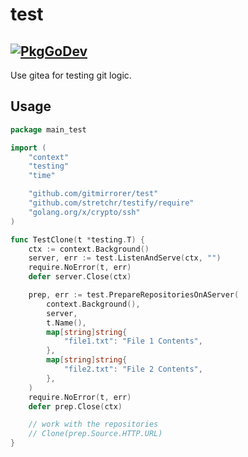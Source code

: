 # test
[![PkgGoDev](https://img.shields.io/badge/pkg.go.dev-reference-blue)](https://pkg.go.dev/github.com/gitmirrorer/test)
---

Use gitea for testing git logic.

## Usage

```go
package main_test

import (
	"context"
	"testing"
	"time"

	"github.com/gitmirrorer/test"
	"github.com/stretchr/testify/require"
	"golang.org/x/crypto/ssh"
)

func TestClone(t *testing.T) {
	ctx := context.Background()
	server, err := test.ListenAndServe(ctx, "")
	require.NoError(t, err)
	defer server.Close(ctx)

	prep, err := test.PrepareRepositoriesOnAServer(
		context.Background(),
		server,
		t.Name(),
		map[string]string{
			"file1.txt": "File 1 Contents",
		},
		map[string]string{
			"file2.txt": "File 2 Contents",
		},
	)
	require.NoError(t, err)
	defer prep.Close(ctx)

	// work with the repositories
	// Clone(prep.Source.HTTP.URL)
}
```
